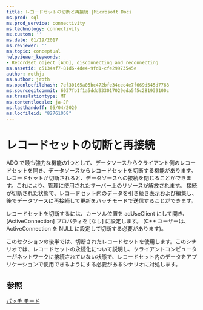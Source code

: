 ```yaml
---
title: レコードセットの切断と再接続 |Microsoft Docs
ms.prod: sql
ms.prod_service: connectivity
ms.technology: connectivity
ms.custom: ''
ms.date: 01/19/2017
ms.reviewer: ''
ms.topic: conceptual
helpviewer_keywords:
- Recordset object [ADO], disconnecting and reconnecting
ms.assetid: c5134af7-81d6-4de4-9fd1-cfe29973545e
author: rothja
ms.author: jroth
ms.openlocfilehash: 7ef30165a05bc472bfe34cec4e7f669d545d7768
ms.sourcegitcommit: 6037fb1f1a5ddd933017029eda5f5c281939100c
ms.translationtype: MT
ms.contentlocale: ja-JP
ms.lasthandoff: 05/04/2020
ms.locfileid: "82761058"
---
```

# <a name="disconnecting-and-reconnecting-the-recordset"></a>レコードセットの切断と再接続
ADO で最も強力な機能の1つとして、データソースからクライアント側のレコードセットを開き、データソースからレコードセットを切断する機能があります。 レコードセットが切断されると、データソースへの接続を閉じることができます。これにより、管理に使用されたサーバー上のリソースが解放されます。 接続が切断された状態で、レコードセット内のデータを引き続き表示および編集し、後でデータソースに再接続して更新をバッチモードで送信することができます。  
  
 レコードセットを切断するには、カーソル位置を adUseClient にして開き、[ActiveConnection] プロパティを [なし] に設定します。 (C++ ユーザーは、ActiveConnection を NULL に設定して切断する必要があります)。  
  
 このセクションの後半では、切断されたレコードセットを使用します。このシナリオでは、レコードセットの永続化について説明し、クライアントコンピューターがネットワークに接続されていない状態で、レコードセット内のデータをアプリケーションで使用できるようにする必要があるシナリオに対処します。  
  
## <a name="see-also"></a>参照  
 [バッチ モード](../../../ado/guide/data/batch-mode.md)
